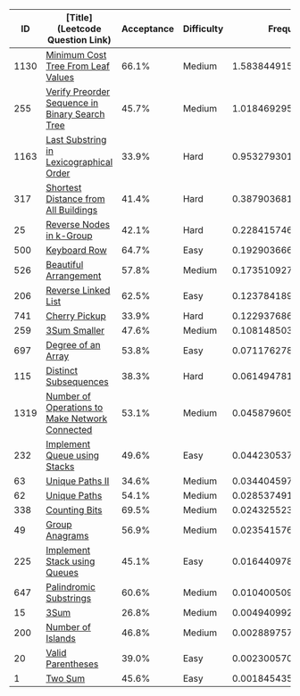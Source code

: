 |ID|[Title](Leetcode Question Link)|Acceptance|Difficulty|Frequency|
|----|-----|----|---|---|
|1130|[Minimum Cost Tree From Leaf Values]( https://leetcode.com/problems/minimum-cost-tree-from-leaf-values)|66.1%|Medium|1.583844915245196|
|255|[Verify Preorder Sequence in Binary Search Tree]( https://leetcode.com/problems/verify-preorder-sequence-in-binary-search-tree)|45.7%|Medium|1.0184692951799177|
|1163|[Last Substring in Lexicographical Order]( https://leetcode.com/problems/last-substring-in-lexicographical-order)|33.9%|Hard|0.9532793012434956|
|317|[Shortest Distance from All Buildings]( https://leetcode.com/problems/shortest-distance-from-all-buildings)|41.4%|Hard|0.3879036811782171|
|25|[Reverse Nodes in k-Group]( https://leetcode.com/problems/reverse-nodes-in-k-group)|42.1%|Hard|0.22841574636360815|
|500|[Keyboard Row]( https://leetcode.com/problems/keyboard-row)|64.7%|Easy|0.19290366612449156|
|526|[Beautiful Arrangement]( https://leetcode.com/problems/beautiful-arrangement)|57.8%|Medium|0.17351092711179975|
|206|[Reverse Linked List]( https://leetcode.com/problems/reverse-linked-list)|62.5%|Easy|0.12378418901663191|
|741|[Cherry Pickup]( https://leetcode.com/problems/cherry-pickup)|33.9%|Hard|0.12293768624504794|
|259|[3Sum Smaller]( https://leetcode.com/problems/3sum-smaller)|47.6%|Medium|0.10814850377723753|
|697|[Degree of an Array]( https://leetcode.com/problems/degree-of-an-array)|53.8%|Easy|0.07117627846789498|
|115|[Distinct Subsequences]( https://leetcode.com/problems/distinct-subsequences)|38.3%|Hard|0.061494781607806234|
|1319|[Number of Operations to Make Network Connected]( https://leetcode.com/problems/number-of-operations-to-make-network-connected)|53.1%|Medium|0.04587960575069364|
|232|[Implement Queue using Stacks]( https://leetcode.com/problems/implement-queue-using-stacks)|49.6%|Easy|0.04423053722733957|
|63|[Unique Paths II]( https://leetcode.com/problems/unique-paths-ii)|34.6%|Medium|0.03440459729940371|
|62|[Unique Paths]( https://leetcode.com/problems/unique-paths)|54.1%|Medium|0.02853749186115581|
|338|[Counting Bits]( https://leetcode.com/problems/counting-bits)|69.5%|Medium|0.024325523767440974|
|49|[Group Anagrams]( https://leetcode.com/problems/group-anagrams)|56.9%|Medium|0.02354157682187747|
|225|[Implement Stack using Queues]( https://leetcode.com/problems/implement-stack-using-queues)|45.1%|Easy|0.01644097863345757|
|647|[Palindromic Substrings]( https://leetcode.com/problems/palindromic-substrings)|60.6%|Medium|0.010400509768078022|
|15|[3Sum]( https://leetcode.com/problems/3sum)|26.8%|Medium|0.004940992758742591|
|200|[Number of Islands]( https://leetcode.com/problems/number-of-islands)|46.8%|Medium|0.0028897578265903614|
|20|[Valid Parentheses]( https://leetcode.com/problems/valid-parentheses)|39.0%|Easy|0.0023005704055949323|
|1|[Two Sum]( https://leetcode.com/problems/two-sum)|45.6%|Easy|0.00184543512358731|
